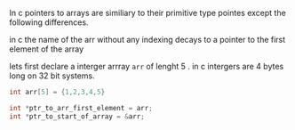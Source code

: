 In c pointers to arrays are similiary to their primitive type pointes except the following differences.

in c the name of the arr without any indexing decays to a pointer to the first element of the array 

lets first declare a interger arrray `arr` of lenght 5 .
in c intergers are 4 bytes long on 32 bit systems.
```c 
int arr[5] = {1,2,3,4,5}
```

```c
int *ptr_to_arr_first_element = arr;
int *ptr_to_start_of_array = &arr;
```